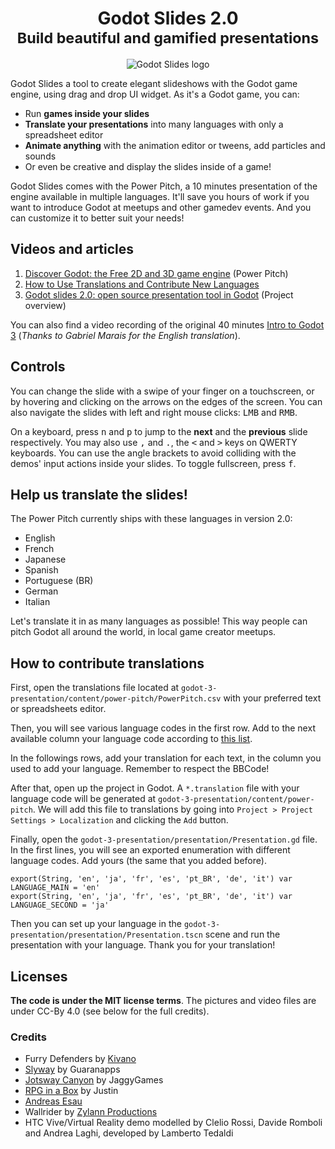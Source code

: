 <h1 align="center">
Godot Slides 2.0</br>
<small>Build beautiful and gamified presentations</small>
</h1>

<p align='center'>
  <img src="https://i.imgur.com/bm30rQI.png" alt="Godot Slides logo" />
</p>

Godot Slides a tool to create elegant slideshows with the Godot game engine, using drag and drop UI widget. As it's a Godot game, you can:

- Run **games inside your slides**
- **Translate your presentations** into many languages with only a spreadsheet editor
- **Animate anything** with the animation editor or tweens, add particles and sounds
- Or even be creative and display the slides inside of a game!

Godot Slides comes with the Power Pitch, a 10 minutes presentation of the engine available in multiple languages. It'll save you hours of work if you want to introduce Godot at meetups and other gamedev events. And you can customize it to better suit your needs!

## Videos and articles

1. [Discover Godot: the Free 2D and 3D game engine](https://youtu.be/qVl3BYY6zaQ) (Power Pitch)
1. [How to Use Translations and Contribute New Languages](https://youtu.be/txCSyNgzvzw)
1. [Godot slides 2.0: open source presentation tool in Godot](https://youtu.be/JO2TvlLGf8Q) (Project overview)

You can also find a video recording of the original 40 minutes [Intro to Godot 3](https://www.youtube.com/watch?v=4v3qge-3CqQ) (*Thanks to Gabriel Marais for the English translation*).

## Controls

You can change the slide with a swipe of your finger on a touchscreen, or by hovering and clicking on the arrows on the edges of the screen. You can also navigate the slides with left and right mouse clicks: <kbd>LMB</kbd> and <kbd>RMB</kbd>.

On a keyboard, press <kbd>n</kbd> and <kbd>p</kbd> to jump to the **next** and the **previous** slide respectively. You may also use <kbd>,</kbd> and <kbd>.</kbd>, the <kbd><</kbd> and <kbd>></kbd> keys on QWERTY keyboards. You can use the angle brackets to avoid colliding with the demos' input actions inside your slides. To toggle fullscreen, press <kbd>f</kbd>.

## Help us translate the slides!

The Power Pitch currently ships with these languages in version 2.0:

- English
- French
- Japanese
- Spanish
- Portuguese (BR)
- German
- Italian

Let's translate it in as many languages as possible! This way people can pitch Godot all around the world, in local game creator meetups.

## How to contribute translations

First, open the translations file located at `godot-3-presentation/content/power-pitch/PowerPitch.csv` with your preferred text or spreadsheets editor.

Then, you will see various language codes in the first row. Add to the next available column your language code according to [this list](https://godot.readthedocs.io/en/stable/tutorials/i18n/locales.html).

In the followings rows, add your translation for each text, in the column you used to add your language. Remember to respect the BBCode!

After that, open up the project in Godot. A `*.translation` file with your language code will be generated at `godot-3-presentation/content/power-pitch`. We will add this file to translations by going into `Project > Project Settings > Localization` and clicking the `Add` button.

Finally, open the `godot-3-presentation/presentation/Presentation.gd` file. In the first lines, you will see an exported enumeration with different language codes. Add yours (the same that you added before).

```
export(String, 'en', 'ja', 'fr', 'es', 'pt_BR', 'de', 'it') var LANGUAGE_MAIN = 'en'
export(String, 'en', 'ja', 'fr', 'es', 'pt_BR', 'de', 'it') var LANGUAGE_SECOND = 'ja'
```

Then you can set up your language in the `godot-3-presentation/presentation/Presentation.tscn` scene and run the presentation with your language.
Thank you for your translation!

## Licenses

**The code is under the MIT license terms**. The pictures and video files are under CC-By 4.0 (see below for the full credits).

### Credits

- Furry Defenders by [Kivano](http://www.kivano.games/)
- [Slyway](https://play.google.com/store/apps/details?id=fr.guaranapps.games.get_teddy) by Guaranapps
- [Jotsway Canyon](https://jaggygames.itch.io/jotswaycanyon) by JaggyGames
- [RPG in a Box](http://www.rpginabox.com/) by Justin
- [Andreas Esau](https://www.youtube.com/user/ndee85)
- Wallrider by [Zylann Productions](https://www.youtube.com/user/ZylannMP3/videos)
- HTC Vive/Virtual Reality demo modelled by Clelio Rossi, Davide Romboli and Andrea Laghi, developed by Lamberto Tedaldi
